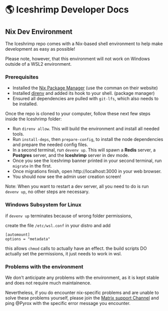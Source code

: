 # 🌎 Iceshrimp Developer Docs

## Nix Dev Environment
The Iceshrimp repo comes with a Nix-based shell environment to help make development as easy as possible!

Please note, however, that this environment will not work on Windows outside of a WSL2 environment.

### Prerequisites

- Installed the [Nix Package Manager](https://nixos.org/download.html) (use the comman on their website)
- Installed [direnv](https://direnv.net/docs/installation.html) and added its hook to your shell. (package manager)
- Ensured all dependencies are pulled with `git-lfs`, which also needs to be installed.

Once the repo is cloned to your computer, follow these next few steps inside the Iceshrimp folder:

- Run `direnv allow`. This will build the environment and install all needed tools.
- Run `install-deps`, then `prepare-config`, to install the node dependencies and prepare the needed config files.
- In a second terminal,  run `devenv up`. This will spawn a **Redis** server, a **Postgres** server, and the **Iceshrimp** server in dev mode.
- Once you see the Iceshrimp banner printed in your second terminal, run `migrate` in the first.
- Once migrations finish, open http://localhost:3000 in your web browser.
- You should now see the admin user creation screen!

Note: When you want to restart a dev server, all you need to do is run `devenv up`, no other steps are necessary.

### Windows Subsystem for Linux
if `devenv up` terminates because of wrong folder permissions, 

create the file `/etc/wsl.conf` in your distro and add
```shell
[automount]
options = "metadata"
```

this allows `chmod` calls to actually have an effect.
the build scripts DO actually set the permissions, it just needs to work in wsl.

### Problems with the environment

We don't anticipate any problems with the environment, as it is kept stable and does not require much maintainence.

Nevertheless, if you do encounter nix-specific problems and are unable to solve these problems yourself, please join the [Matrix support Channel](https://matrix.to/#/%23iceshrimp-dev:161.rocks)
and ping @Pyrox with the specific error message you encounter.
